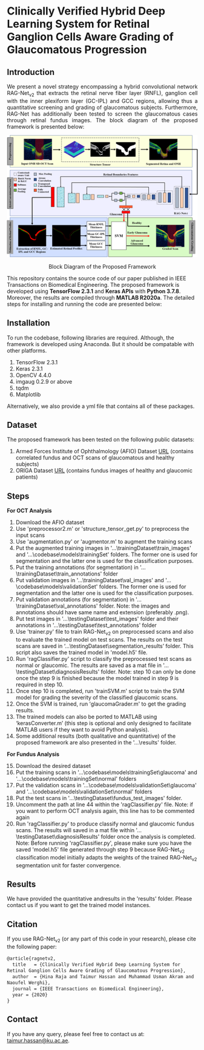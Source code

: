 # Clinically Verified Hybrid Deep Learning System for Retinal Ganglion Cells Aware Grading of Glaucomatous Progression

## Introduction
<p align="justify">
We present a novel strategy encompassing a hybrid convolutional network RAG-Net<sub>v2</sub> that extracts the retinal nerve fiber layer (RNFL), ganglion cell with the inner plexiform layer (GC-IPL) and GCC regions, allowing thus a quantitative screening and grading of glaucomatous subjects. Furthermore, RAG-Net has additionally been tested to screen the glaucomatous cases through retinal fundus images. The block diagram of the proposed framework is presented below:
</p>

![RAG-Netv2](/images/Picture10.png) 
<p align="center"> Block Diagram of the Proposed Framework</p>

This repository contains the source code of our paper published in IEEE Transactions on Biomedical Engineering. The proposed framework is developed using <b>TensorFlow 2.3.1</b> and <b>Keras APIs</b> with <b>Python 3.7.8</b>. Moreover, the results are compiled through <b>MATLAB R2020a</b>. The detailed steps for installing and running the code are presented below:

## Installation
To run the codebase, following libraries are required. Although, the framework is developed using Anaconda. But it should be compatable with other platforms.

1) TensorFlow 2.3.1 
2) Keras 2.3.1 
3) OpenCV 4.4.0
4) imgaug 0.2.9 or above
5) tqdm
6) Matplotlib

Alternatively, we also provide a yml file that contains all of these packages.

## Dataset
The proposed framework has been tested on the following public datasets:

1) Armed Forces Institute of Ophthalmology (AFIO) Dataset [URL](https://www.sciencedirect.com/science/article/pii/S2352340920302365) (contains correlated fundus and OCT scans of glaucomatous and healthy subjects)
2) ORIGA Dataset [URL](https://drive.google.com/drive/folders/1VPCvVsPgrfPNIl932xgU3XC_WFLUsXJR) (contains fundus images of healthy and glaucomic patients)

## Steps 
<p align="justify">
<b>For OCT Analysis</b>

1) Download the AFIO dataset
2) Use 'preprocessor2.m' or 'structure_tensor_get.py' to preprocess the input scans
3) Use 'augmentation.py' or 'augmentor.m' to augment the training scans
4) Put the augmented training images in '…\trainingDataset\train_images' and '…\codebase\models\trainingSet' folders. The former one is used for segmentation and the latter one is used for the classification purposes.
5) Put the training annotations (for segmentation) in '…\trainingDataset\train_annotations' folder
6) Put validation images in '…\trainingDataset\val_images' and '…\codebase\models\validationSet' folders. The former one is used for segmentation and the latter one is used for the classification purposes.
7) Put validation annotations (for segmentation) in '…\trainingDataset\val_annotations' folder. Note: the images and annotations should have same name and extension (preferably .png).
8) Put test images in '…\testingDataset\test_images' folder and their annotations in '…\testingDataset\test_annotations' folder
9) Use 'trainer.py' file to train RAG-Net<sub>v2</sub> on preprocessed scans and also to evaluate the trained model on test scans. The results on the test scans are saved in ‘…\testingDataset\segmentation_results’ folder. This script also saves the trained model in 'model.h5' file.
10) Run 'ragClassifier.py' script to classify the preprocessed test scans as normal or glaucomic. The results are saved as a mat file in '…\testingDataset\diagnosisResults' folder. Note: step 10 can only be done once the step 9 is finished because the model trained in step 9 is required in step 10. 
11) Once step 10 is completed, run 'trainSVM.m' script to train the SVM model for grading the severity of the classified glaucomic scans.
12) Once the SVM is trained, run 'glaucomaGrader.m' to get the grading results.
13) The trained models can also be ported to MATLAB using ‘kerasConverter.m’ (this step is optional and only designed to facilitate MATLAB users if they want to avoid Python analysis).
14) Some additional results (both qualitative and quantitative) of the proposed framework are also presented in the '…\results' folder. 

<b>For Fundus Analysis</b>

15) Download the desired dataset
16) Put the training scans in '…\codebase\models\trainingSet\glaucoma' and '…\codebase\models\trainingSet\normal' folders
17) Put the validation scans in '…\codebase\models\validationSet\glaucoma' and '…\codebase\models\validationSet\normal' folders
18) Put the test scans in '…\testingDataset\fundus_test_images' folder.
19) Uncomment the path at line 44 within the 'ragClassifier.py' file. Note: if you want to perform OCT analysis again, this line has to be commented again
20) Run 'ragClassifier.py' to produce classify normal and glaucomic fundus scans. The results will saved in a mat file within  '…\testingDataset\diagnosisResults' folder once the analysis is completed. Note: Before running 'ragClassifier.py', please make sure you have the saved 'model.h5' file generated through step 9 because RAG-Net<sub>v2</sub> classification model initially adapts the weights of the trained RAG-Net<sub>v2</sub> segmentation unit for faster convergence.
</p>

## Results
We have provided the quantitative andresults in the 'results' folder. Please contact us if you want to get the trained model instances.

## Citation
If you use RAG-Net<sub>v2</sub> (or any part of this code in your research), please cite the following paper:

```
@article{ragnetv2,
  title   = {Clinically Verified Hybrid Deep Learning System for Retinal Ganglion Cells Aware Grading of Glaucomatous Progression},
  author  = {Hina Raja and Taimur Hassan and Muhammad Usman Akram and Naoufel Werghi},
  journal = {IEEE Transactions on Biomedical Engineering},
  year = {2020}
}
```

## Contact
If you have any query, please feel free to contact us at: taimur.hassan@ku.ac.ae.

